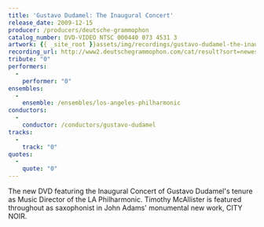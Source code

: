 ```yaml
---
title: 'Gustavo Dudamel: The Inaugural Concert'
release_date: 2009-12-15
producer: /producers/deutsche-grammophon
catalog_number: DVD-VIDEO NTSC 000440 073 4531 3
artwork: {{ _site_root }}assets/img/recordings/gustavo-dudamel-the-inaugural-concert.jpg
recording_url: http://www2.deutschegrammophon.com/cat/result?sort=newest_rec&SearchString=dudamel&SEARCH_OPTIONS=&javascript=1&IN_XXSERIES=&IN_XXPQ=&total=11&COMP_ID=&ALBUM_TYPE=&IN_SERIES=&ART_ID=&IN_XXAWARDS=&start=0&MOZART_22=0&GENRE=&presentation=list&ADD_DECCA=0
tribute: "0"
performers: 
  -
    performer: "0"
ensembles: 
  -
    ensemble: /ensembles/los-angeles-philharmonic
conductors: 
  -
    conductor: /conductors/gustavo-dudamel
tracks: 
  -
    track: "0"
quotes: 
  -
    quote: "0"
---
```

The new DVD featuring the Inaugural Concert of Gustavo Dudamel's tenure as Music Director of the LA Philharmonic.  Timothy McAllister is featured throughout as saxophonist in John Adams' monumental new work, CITY NOIR.  